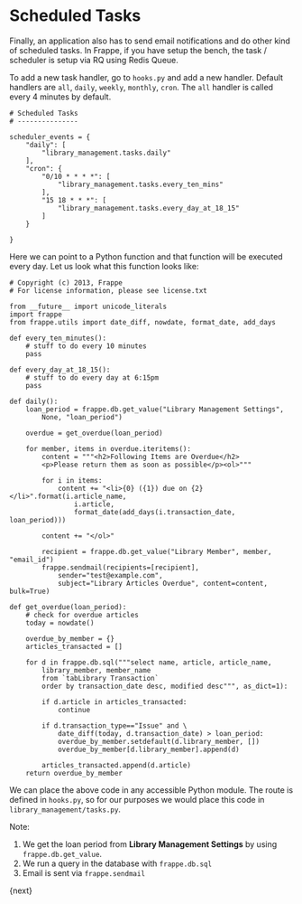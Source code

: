 <!-- base_template: frappe_io/www/frappe/frappe_base.html --><!-- add-breadcrumbs -->
# Scheduled Tasks

Finally, an application also has to send email notifications and do other kind of scheduled tasks. In Frappe, if you have setup the bench, the task / scheduler is setup via RQ using Redis Queue.

To add a new task handler, go to `hooks.py` and add a new handler. Default handlers are `all`, `daily`, `weekly`, `monthly`, `cron`. The `all` handler is called every 4 minutes by default.

	# Scheduled Tasks
	# ---------------

	scheduler_events = {
		"daily": [
			"library_management.tasks.daily"
		],
		"cron": {
			"0/10 * * * *": [
				"library_management.tasks.every_ten_mins"
			],
			"15 18 * * *": [
				"library_management.tasks.every_day_at_18_15"
			]
		}
			
	}

Here we can point to a Python function and that function will be executed every day. Let us look what this function looks like:

	# Copyright (c) 2013, Frappe
	# For license information, please see license.txt

	from __future__ import unicode_literals
	import frappe
	from frappe.utils import date_diff, nowdate, format_date, add_days
	
	def every_ten_minutes():
		# stuff to do every 10 minutes
		pass
		
	def every_day_at_18_15():
		# stuff to do every day at 6:15pm
		pass

	def daily():
		loan_period = frappe.db.get_value("Library Management Settings",
			None, "loan_period")

		overdue = get_overdue(loan_period)

		for member, items in overdue.iteritems():
			content = """<h2>Following Items are Overdue</h2>
			<p>Please return them as soon as possible</p><ol>"""

			for i in items:
				content += "<li>{0} ({1}) due on {2}</li>".format(i.article_name,
					i.article,
					format_date(add_days(i.transaction_date, loan_period)))

			content += "</ol>"

			recipient = frappe.db.get_value("Library Member", member, "email_id")
			frappe.sendmail(recipients=[recipient],
				sender="test@example.com",
				subject="Library Articles Overdue", content=content, bulk=True)

	def get_overdue(loan_period):
		# check for overdue articles
		today = nowdate()

		overdue_by_member = {}
		articles_transacted = []

		for d in frappe.db.sql("""select name, article, article_name,
			library_member, member_name
			from `tabLibrary Transaction`
			order by transaction_date desc, modified desc""", as_dict=1):

			if d.article in articles_transacted:
				continue

			if d.transaction_type=="Issue" and \
				date_diff(today, d.transaction_date) > loan_period:
				overdue_by_member.setdefault(d.library_member, [])
				overdue_by_member[d.library_member].append(d)

			articles_transacted.append(d.article)
		return overdue_by_member

We can place the above code in any accessible Python module. The route is defined in `hooks.py`, so for our purposes we would place this code in `library_management/tasks.py`.

Note:

1. We get the loan period from **Library Management Settings** by using `frappe.db.get_value`.
1. We run a query in the database with `frappe.db.sql`
1. Email is sent via `frappe.sendmail`

{next}
